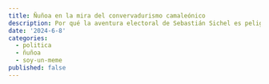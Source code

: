 ```yaml
---
title: Ñuñoa en la mira del convervadurismo camaleónico
description: Por qué la aventura electoral de Sebastián Sichel es peligrosa para la democracia.
date: '2024-6-8'
categories:
  - politica
  - ñuñoa
  - soy-un-meme
published: false
---
```


